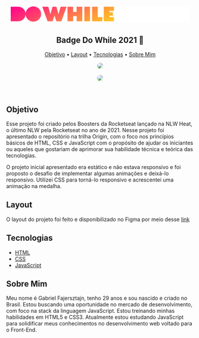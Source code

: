 <h1 align="center">
  <img src="./public/logo-do-while.svg" width="480px">
</h1>

<h2 align="center">Badge Do While 2021 🚀</h2>

<p align="center">
  <a href="#objetivo">Objetivo</a> •
  <a href="#layout">Layout</a> •
  <a href="#tecnologias">Tecnologias</a> •
  <a href="#sobre-mim">Sobre Mim</a> 
</p>

<p align="center">
  <img
    src="./public/cracha-nlw-desktop.gif"
    width="700px"
    style="display: inline; border-radius: 15px; border: "
  />
</p>

<p align="center">
  <img
    src="./public/cracha-nlw-mobile.gif"
    width="200px"
    style="display: inline; border-radius: 15px; border: "
  />
</p>

<br/>

<h2 id="objetivo">Objetivo</h2>

Esse projeto foi criado pelos Boosters da Rocketseat lançado na NLW Heat, o último NLW pela Rocketseat no ano de 2021. Nesse projeto foi apresentado o repositório na trilha Origin,
com o foco nos princípios básicos de HTML, CSS e JavaScript com o propósito de ajudar os iniciantes ou aqueles que gostariam de aprimorar sua habilidade técnica e teórica das tecnologias.

O projeto inicial apresentado era estático e não estava responsivo e foi proposto o desafio de implementar algumas animações e deixá-lo responsivo. Utilizei CSS para torná-lo responsivo e 
acrescentei uma animação na medalha.

<h2 id="layout">Layout</h2>

O layout do projeto foi feito e disponibilizado no Figma por meio desse <a href="https://www.figma.com/file/bVPY9Y6300VXwMf522hnCt/%5BNLW-Heat---Mission%3A-Origin%5D-DoWhile2021-(Community)">link</a>

<h2 id="tecnologias">Tecnologias</h2>
<ul>
  <li><a href="https://developer.mozilla.org/en-US/docs/Web/HTML">HTML</a></li>
  <li><a href="https://developer.mozilla.org/en-US/docs/Web/CSS">CSS</a></li>
  <li><a href="https://developer.mozilla.org/en-US/docs/Web/JavaScript/Reference">JavaScript</a></li>
</ul>

<h2 id="sobre-mim">Sobre Mim</h2>

Meu nome é Gabriel Fajersztajn, tenho 29 anos e sou nascido e criado no Brasil. Estou buscando uma oportunidade no mercado de desenvolvimento, com foco na stack da linguagem JavaScript. Estou treinando
minhas habilidades em HTML5 e CSS3. Atualmente estou estudando JavaScript para solidificar meus conhecimentos no desenvolvimento web voltado para o Front-End.
